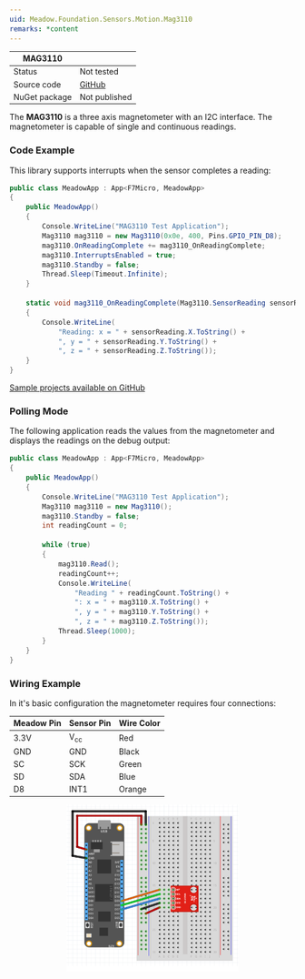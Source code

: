 ```yaml
---
uid: Meadow.Foundation.Sensors.Motion.Mag3110
remarks: *content
---
```


| MAG3110       |             |
|---------------|-------------|
| Status        | Not tested  |
| Source code   | [GitHub](https://github.com/WildernessLabs/Meadow.Foundation/tree/master/Source/Meadow.Foundation.Peripherals/Sensors.Motion.Mag3110) |
| NuGet package | Not published |

The **MAG3110** is a three axis magnetometer with an I2C interface. The magnetometer is capable of single and continuous readings.

### Code Example

This library supports interrupts when the sensor completes a reading:

```csharp
public class MeadowApp : App<F7Micro, MeadowApp>
{
    public MeadowApp()
    {
        Console.WriteLine("MAG3110 Test Application");
        Mag3110 mag3110 = new Mag3110(0x0e, 400, Pins.GPIO_PIN_D8);
        mag3110.OnReadingComplete += mag3110_OnReadingComplete;
        mag3110.InterruptsEnabled = true;
        mag3110.Standby = false;
        Thread.Sleep(Timeout.Infinite);
    }

    static void mag3110_OnReadingComplete(Mag3110.SensorReading sensorReading)
    {
        Console.WriteLine(
            "Reading: x = " + sensorReading.X.ToString() + 
            ", y = " + sensorReading.Y.ToString() + 
            ", z = " + sensorReading.Z.ToString());
    }
}
```

[Sample projects available on GitHub](https://github.com/WildernessLabs/Meadow.Foundation/tree/master/Source/Meadow.Foundation.Peripherals/Sensors.Motion.Mag3110/Samples/) 

### Polling Mode

The following application reads the values from the magnetometer and displays the readings on the debug output:

```csharp
public class MeadowApp : App<F7Micro, MeadowApp>
{
    public MeadowApp()
    {
        Console.WriteLine("MAG3110 Test Application");
        Mag3110 mag3110 = new Mag3110();
        mag3110.Standby = false;
        int readingCount = 0;

        while (true)
        {
            mag3110.Read();
            readingCount++;
            Console.WriteLine(
                "Reading " + readingCount.ToString() + 
                ": x = " + mag3110.X.ToString() + 
                ", y = " + mag3110.Y.ToString() + 
                ", z = " + mag3110.Z.ToString());
            Thread.Sleep(1000);
        }
    }
}
```

### Wiring Example

In it's basic configuration the magnetometer requires four connections:

| Meadow Pin   | Sensor Pin     | Wire Color |
|--------------|----------------|------------|
| 3.3V         | V<sub>cc</sub> | Red        |
| GND          | GND            | Black      |
| SC           | SCK            | Green      |
| SD           | SDA            | Blue       |
| D8           | INT1           | Orange     |

<img src="../../API_Assets/Meadow.Foundation.Sensors.Motion.MAG3110/MAG3110.svg" 
    style="width: 60%; display: block; margin-left: auto; margin-right: auto;" />